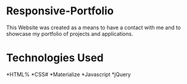 # Responsive-Portfolio

This Website was created as a means to have a contact with me and to showcase my portfolio of projects and applications.

# Technologies Used

*HTML%
*CSS#
*Materialize
*Javascript
*jQuery


